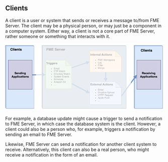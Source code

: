 ## Clients ##

A client is a user or system that sends or receives a message to/from FME Server. The client may be a physical person, or may just be a component in a computer system. Either way, a client is not a core part of FME Server, rather someone or something that interacts with it.

![](./Images/Img4.003.AutomationClients.png)

For example, a database update might cause a trigger to send a notification to FME Server, in which case the database system is the client. However, a client could also be a person who, for example, triggers a notification by sending an email to FME Server.

Likewise, FME Server can send a notification for another client system to receive. Alternatively, this client can also be a real person, who might receive a notification in the form of an email.
